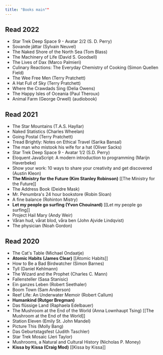 ```yaml
---
title: "Books main""
---
```


## Read 2022
- Star Trek Deep Space 9 - Avatar 2/2 (S. D. Perry)
- Sovande jättar (Sylvain Neuvel)
- The Naked Shore of the North Sea (Tom Blass)
- The Machinery of Life (David S. Goodsell)
- The Lives of Dax (Marco Palmieri)
- Culinary Reactions: The Everyday Chemistry of Cooking (Simon Quellen Field)
- The Wee Free Men (Terry Pratchett)
- A Hat Full of Sky (Terry Pratchett)
- Where the Crawdads Sing (Delia Owens)
- The Happy Isles of Oceania (Paul Theroux)
- Animal Farm (George Orwell) (audiobook)



## Read 2021
- The Star Mountains (T.A.S. Hayllar)
- Naked Statistics (Charles Wheelan)
- Going Postal (Terry Pratchett)
- Tread Brightly: Notes on Ethical Travel (Sarika Bansal)
- The man who mistook his wife for a hat (Oliver Sacks)
- Star Trek Deep Space 9 - Avatar 1/2 (S.D. Perry)
- Eloquent JavaScript: A modern introduction to programming (Marijn Haverbeke)
- Show your work: 10 ways to share your creativity and get discovered (Austin Kleon)
- **The Ministry for the Future (Kim Stanley Robinson)** [[The Ministry for the Future]]
- The Address Book (Deidre Mask)
- Mr. Penumbra's 24 hour bookstore (Robin Sloan)
- A fine balance (Rohinton Mistry)
- **Let my people go surfing (Yvon Chouinard)** [[Let my people go surfing]]
- Project Hail Mary (Andy Weir)
- Våran hud, vårat blod, våra ben (John Ajvide Lindqvist)
- The physician (Noah Gordon)


## Read 2020
- The Cat's Table (Michael Ondaatje)
- **Atomic Habits (James Clear)** [[Atomic Habits]]
- How to Be a Bad Birdwatcher (Simon Barnes)
- Tyll (Daniel Kehlmann) 
- The Wizard and the Prophet (Charles C. Mann)
- Fallensteller (Sasa Stanisic)
- Ein ganzes Leben (Robert Seethaler)
- Boom Town (Sam Anderson)
- Reef Life: An Underwater Memoir (Robert Callum)
- **Humankind (Rutger Bregman)**
- Das flüssige Land (Raphaela Edelbauer)
- The Mushroom at the End of the World (Anna Lownhaupt Tsing) [[The Mushroom at the End of the World]]
- Station Eleven (Emily St. John Mandel)
- Picture This (Molly Bang)
- Das Geburtstagsfest (Judith Taschler)
- Star Trek Mosaic (Jeri Taylor)
- Mushrooms, a Natural and Cultural History (Nicholas P. Money)
- **Kissa by Kissa (Craig Mod)** [[Kissa by Kissa]]